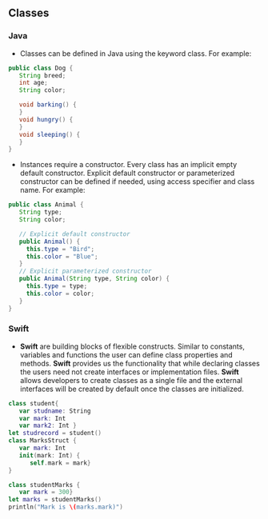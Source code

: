 ## Classes

### Java
- Classes can be defined in Java using the keyword class. For example:
```java
public class Dog {
   String breed;
   int age;
   String color;

   void barking() {
   }
   void hungry() {
   }
   void sleeping() {
   }
}
```
- Instances require a constructor. Every class has an implicit empty default constructor. Explicit default constructor or parameterized constructor can be defined if needed, using access specifier and class name. For example:
```java
public class Animal {
   String type;
   String color;

   // Explicit default constructor
   public Animal() {
     this.type = "Bird";
     this.color = "Blue";
   }
   // Explicit parameterized constructor
   public Animal(String type, String color) {
     this.type = type;
     this.color = color;
   }
}
```

### Swift

- **Swift** are building blocks of flexible constructs. Similar to constants, variables and functions the user can define class   	   properties and methods. **Swift** provides us the functionality that while declaring classes the users need not create interfaces or     implementation files. **Swift** allows developers to create classes as a single file and the external interfaces will be created by     default once the classes are initialized.
```swift
class student{
   var studname: String
   var mark: Int 
   var mark2: Int }
let studrecord = student()
class MarksStruct {
   var mark: Int
   init(mark: Int) {
      self.mark = mark}
}

class studentMarks {
   var mark = 300}
let marks = studentMarks()
println("Mark is \(marks.mark)")
```
